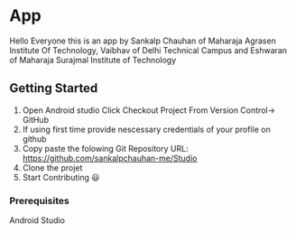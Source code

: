 # App

Hello Everyone this is an app by Sankalp Chauhan of Maharaja Agrasen Institute Of Technology, Vaibhav of Delhi Technical Campus and Eshwaran of Maharaja Surajmal Institute of Technology

## Getting Started

1) Open Android studio Click Checkout Project From Version Control-> GitHub
2) If using first time provide nescessary credentials of your profile on github
3) Copy paste the folowing Git Repository URL: https://github.com/sankalpchauhan-me/Studio
4) Clone the projet
5) Start Contributing :smiley:

### Prerequisites
Android Studio


